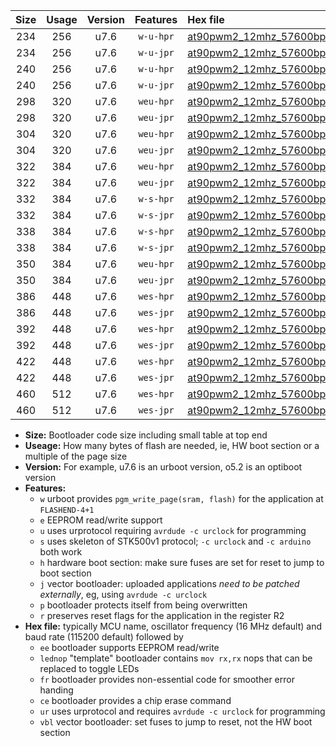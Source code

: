 |Size|Usage|Version|Features|Hex file|
|:-:|:-:|:-:|:-:|:--|
|234|256|u7.6|`w-u-hpr`|[at90pwm2_12mhz_57600bps_ur.hex](https://raw.githubusercontent.com/stefanrueger/urboot/main//at90pwm2_12mhz_57600bps_ur.hex)|
|234|256|u7.6|`w-u-jpr`|[at90pwm2_12mhz_57600bps_ur_vbl.hex](https://raw.githubusercontent.com/stefanrueger/urboot/main//at90pwm2_12mhz_57600bps_ur_vbl.hex)|
|240|256|u7.6|`w-u-hpr`|[at90pwm2_12mhz_57600bps_lednop_ur.hex](https://raw.githubusercontent.com/stefanrueger/urboot/main//at90pwm2_12mhz_57600bps_lednop_ur.hex)|
|240|256|u7.6|`w-u-jpr`|[at90pwm2_12mhz_57600bps_lednop_ur_vbl.hex](https://raw.githubusercontent.com/stefanrueger/urboot/main//at90pwm2_12mhz_57600bps_lednop_ur_vbl.hex)|
|298|320|u7.6|`weu-hpr`|[at90pwm2_12mhz_57600bps_ee_ur.hex](https://raw.githubusercontent.com/stefanrueger/urboot/main//at90pwm2_12mhz_57600bps_ee_ur.hex)|
|298|320|u7.6|`weu-jpr`|[at90pwm2_12mhz_57600bps_ee_ur_vbl.hex](https://raw.githubusercontent.com/stefanrueger/urboot/main//at90pwm2_12mhz_57600bps_ee_ur_vbl.hex)|
|304|320|u7.6|`weu-hpr`|[at90pwm2_12mhz_57600bps_ee_lednop_ur.hex](https://raw.githubusercontent.com/stefanrueger/urboot/main//at90pwm2_12mhz_57600bps_ee_lednop_ur.hex)|
|304|320|u7.6|`weu-jpr`|[at90pwm2_12mhz_57600bps_ee_lednop_ur_vbl.hex](https://raw.githubusercontent.com/stefanrueger/urboot/main//at90pwm2_12mhz_57600bps_ee_lednop_ur_vbl.hex)|
|322|384|u7.6|`weu-hpr`|[at90pwm2_12mhz_57600bps_ee_lednop_fr_ur.hex](https://raw.githubusercontent.com/stefanrueger/urboot/main//at90pwm2_12mhz_57600bps_ee_lednop_fr_ur.hex)|
|322|384|u7.6|`weu-jpr`|[at90pwm2_12mhz_57600bps_ee_lednop_fr_ur_vbl.hex](https://raw.githubusercontent.com/stefanrueger/urboot/main//at90pwm2_12mhz_57600bps_ee_lednop_fr_ur_vbl.hex)|
|332|384|u7.6|`w-s-hpr`|[at90pwm2_12mhz_57600bps.hex](https://raw.githubusercontent.com/stefanrueger/urboot/main//at90pwm2_12mhz_57600bps.hex)|
|332|384|u7.6|`w-s-jpr`|[at90pwm2_12mhz_57600bps_vbl.hex](https://raw.githubusercontent.com/stefanrueger/urboot/main//at90pwm2_12mhz_57600bps_vbl.hex)|
|338|384|u7.6|`w-s-hpr`|[at90pwm2_12mhz_57600bps_lednop.hex](https://raw.githubusercontent.com/stefanrueger/urboot/main//at90pwm2_12mhz_57600bps_lednop.hex)|
|338|384|u7.6|`w-s-jpr`|[at90pwm2_12mhz_57600bps_lednop_vbl.hex](https://raw.githubusercontent.com/stefanrueger/urboot/main//at90pwm2_12mhz_57600bps_lednop_vbl.hex)|
|350|384|u7.6|`weu-hpr`|[at90pwm2_12mhz_57600bps_ee_lednop_fr_ce_ur.hex](https://raw.githubusercontent.com/stefanrueger/urboot/main//at90pwm2_12mhz_57600bps_ee_lednop_fr_ce_ur.hex)|
|350|384|u7.6|`weu-jpr`|[at90pwm2_12mhz_57600bps_ee_lednop_fr_ce_ur_vbl.hex](https://raw.githubusercontent.com/stefanrueger/urboot/main//at90pwm2_12mhz_57600bps_ee_lednop_fr_ce_ur_vbl.hex)|
|386|448|u7.6|`wes-hpr`|[at90pwm2_12mhz_57600bps_ee.hex](https://raw.githubusercontent.com/stefanrueger/urboot/main//at90pwm2_12mhz_57600bps_ee.hex)|
|386|448|u7.6|`wes-jpr`|[at90pwm2_12mhz_57600bps_ee_vbl.hex](https://raw.githubusercontent.com/stefanrueger/urboot/main//at90pwm2_12mhz_57600bps_ee_vbl.hex)|
|392|448|u7.6|`wes-hpr`|[at90pwm2_12mhz_57600bps_ee_lednop.hex](https://raw.githubusercontent.com/stefanrueger/urboot/main//at90pwm2_12mhz_57600bps_ee_lednop.hex)|
|392|448|u7.6|`wes-jpr`|[at90pwm2_12mhz_57600bps_ee_lednop_vbl.hex](https://raw.githubusercontent.com/stefanrueger/urboot/main//at90pwm2_12mhz_57600bps_ee_lednop_vbl.hex)|
|422|448|u7.6|`wes-hpr`|[at90pwm2_12mhz_57600bps_ee_lednop_fr.hex](https://raw.githubusercontent.com/stefanrueger/urboot/main//at90pwm2_12mhz_57600bps_ee_lednop_fr.hex)|
|422|448|u7.6|`wes-jpr`|[at90pwm2_12mhz_57600bps_ee_lednop_fr_vbl.hex](https://raw.githubusercontent.com/stefanrueger/urboot/main//at90pwm2_12mhz_57600bps_ee_lednop_fr_vbl.hex)|
|460|512|u7.6|`wes-hpr`|[at90pwm2_12mhz_57600bps_ee_lednop_fr_ce.hex](https://raw.githubusercontent.com/stefanrueger/urboot/main//at90pwm2_12mhz_57600bps_ee_lednop_fr_ce.hex)|
|460|512|u7.6|`wes-jpr`|[at90pwm2_12mhz_57600bps_ee_lednop_fr_ce_vbl.hex](https://raw.githubusercontent.com/stefanrueger/urboot/main//at90pwm2_12mhz_57600bps_ee_lednop_fr_ce_vbl.hex)|

- **Size:** Bootloader code size including small table at top end
- **Useage:** How many bytes of flash are needed, ie, HW boot section or a multiple of the page size
- **Version:** For example, u7.6 is an urboot version, o5.2 is an optiboot version
- **Features:**
  + `w` urboot provides `pgm_write_page(sram, flash)` for the application at `FLASHEND-4+1`
  + `e` EEPROM read/write support
  + `u` uses urprotocol requiring `avrdude -c urclock` for programming
  + `s` uses skeleton of STK500v1 protocol; `-c urclock` and `-c arduino` both work
  + `h` hardware boot section: make sure fuses are set for reset to jump to boot section
  + `j` vector bootloader: uploaded applications *need to be patched externally*, eg, using `avrdude -c urclock`
  + `p` bootloader protects itself from being overwritten
  + `r` preserves reset flags for the application in the register R2
- **Hex file:** typically MCU name, oscillator frequency (16 MHz default) and baud rate (115200 default) followed by
  + `ee` bootloader supports EEPROM read/write
  + `lednop` "template" bootloader contains `mov rx,rx` nops that can be replaced to toggle LEDs
  + `fr` bootloader provides non-essential code for smoother error handing
  + `ce` bootloader provides a chip erase command
  + `ur` uses urprotocol and requires `avrdude -c urclock` for programming
  + `vbl` vector bootloader: set fuses to jump to reset, not the HW boot section
